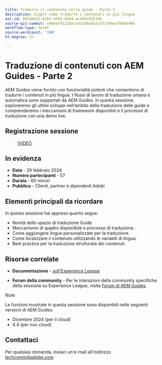 ```yaml
---
title: Tradurre il contenuto nelle guide - Parte 2
description: Scopri come tradurre i contenuti in più lingue.
exl-id: b61d4432-62bf-4fb5-8264-ac50dc93215b
source-git-commit: e40ebf4122decc431d0abb2cdf1794ea704e5496
workflow-type: tm+mt
source-wordcount: '190'
ht-degree: 1%

---
```


# Traduzione di contenuti con AEM Guides - Parte 2

AEM Guides viene fornito con funzionalità potenti che consentono di tradurre i contenuti in più lingue. I flussi di lavoro di traduzione umana e automatica sono supportati da AEM Guides. In questa sessione, esploreremo gli ultimi sviluppi nell’ambito della traduzione delle guide e comprenderemo i meccanismi di framework disponibili e il processo di traduzione con una demo live.


## Registrazione sessione

>[!VIDEO](https://video.tv.adobe.com/v/3427661/languagevariables-nativepdf-translation)

## In evidenza

- **Data** - 29 febbraio 2024
- **Numero partecipanti** - 57
- **Durata** - 60 minuti
- **Pubblico** - Clienti, partner e dipendenti Adobi

## Elementi principali da ricordare

In questa sessione hai appreso quanto segue:
- Novità dello spazio di traduzione Guide
- Meccanismo di quadro disponibile e processo di traduzione.
- Come aggiungere lingue personalizzate per la traduzione.
- Come localizzare il contenuto utilizzando le variabili di lingua.
- Best practice per la traduzione strutturata dei contenuti.


## Risorse correlate

- **Documentazione** - [sull&#39;Experience League](https://experienceleague.adobe.com/docs/experience-manager-guides/using/user-guide/translate-content/translation.html?lang=en)

- **Forum della community** - Per le interazioni della community specifiche della sessione su Experience League, visita [Forum di AEM Guides](https://experienceleaguecommunities.adobe.com/t5/experience-manager-guides/bd-p/xml-documentation-discussions).


>[!NOTE]
>
> Le funzioni mostrate in questa sessione sono disponibili nelle seguenti versioni di AEM Guides:
> - Dicembre 2024 (per il cloud)
> - 4.4 (per non cloud)



## Contattaci

Per qualsiasi domanda, inviaci un&#39;e-mail all&#39;indirizzo <techcomm@adobe.com>
